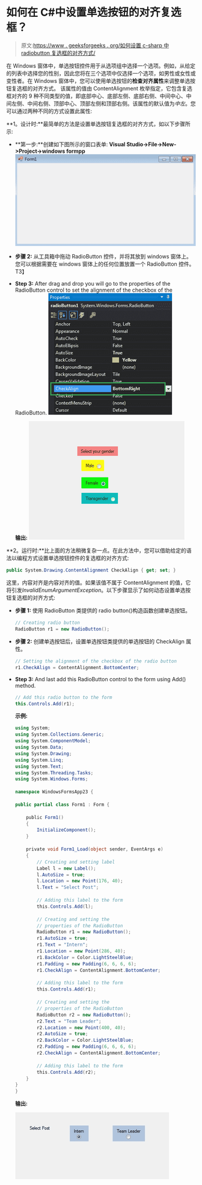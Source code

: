# 如何在 C#中设置单选按钮的对齐复选框？

> 原文:[https://www . geeksforgeeks . org/如何设置 c-sharp 中 radiobutton 复选框的对齐方式/](https://www.geeksforgeeks.org/how-to-set-the-alignment-of-checkbox-of-the-radiobutton-in-c-sharp/)

在 Windows 窗体中，单选按钮控件用于从选项组中选择一个选项。例如，从给定的列表中选择您的性别，因此您将在三个选项中仅选择一个选项，如男性或女性或变性者。在 Windows 窗体中，您可以使用单选按钮的**检查对齐属性**来调整单选按钮复选框的对齐方式。
该属性的值由 ContentAlignment 枚举指定，它包含复选框对齐的 9 种不同类型的值，即底部中心、底部左侧、底部右侧、中间中心、中间左侧、中间右侧、顶部中心、顶部左侧和顶部右侧。该属性的默认值为*中左*。您可以通过两种不同的方式设置此属性:

**1。设计时:**最简单的方法是设置单选按钮复选框的对齐方式，如以下步骤所示:

*   **第一步:**创建如下图所示的窗口表单:
    **Visual Studio->File->New->Project->windows formpp**
    ![](img/f3cd3ae5c11eb68b3d10b5ab8eec9925.png)
*   **步骤 2:** 从工具箱中拖动 RadioButton 控件，并将其放到 windows 窗体上。您可以根据需要在 windows 窗体上的任何位置放置一个 RadioButton 控件。
    T3】
*   **Step 3:** After drag and drop you will go to the properties of the RadioButton control to set the alignment of the checkbox of the RadioButton.
    ![](img/d0d48948d2aab240a8ad58bf1c7c4edc.png)

    **输出:**
    ![](img/b4fd2aa0b663d30c33ced4bb640769d9.png)

**2。运行时:**比上面的方法稍微复杂一点。在此方法中，您可以借助给定的语法以编程方式设置单选按钮控件的复选框的对齐方式:

```cs
public System.Drawing.ContentAlignment CheckAlign { get; set; }
```

这里，内容对齐是内容对齐的值。如果该值不属于 ContentAlignment 的值，它将引发*InvalidEnumArgumentException*。以下步骤显示了如何动态设置单选按钮复选框的对齐方式:

*   **步骤 1:** 使用 RadioButton 类提供的 radio button()构造函数创建单选按钮。

    ```cs
    // Creating radio button
    RadioButton r1 = new RadioButton();

    ```

*   **步骤 2:** 创建单选按钮后，设置单选按钮类提供的单选按钮的 CheckAlign 属性。

    ```cs
    // Setting the alignment of the checkbox of the radio button
    r1.CheckAlign = ContentAlignment.BottomCenter;

    ```

*   **Step 3:** And last add this RadioButton control to the form using Add() method.

    ```cs
    // Add this radio button to the form
    this.Controls.Add(r1);

    ```

    **示例:**

    ```cs
    using System;
    using System.Collections.Generic;
    using System.ComponentModel;
    using System.Data;
    using System.Drawing;
    using System.Linq;
    using System.Text;
    using System.Threading.Tasks;
    using System.Windows.Forms;

    namespace WindowsFormsApp23 {

    public partial class Form1 : Form {

        public Form1()
        {
            InitializeComponent();
        }

        private void Form1_Load(object sender, EventArgs e)
        {
            // Creating and setting label
            Label l = new Label();
            l.AutoSize = true;
            l.Location = new Point(176, 40);
            l.Text = "Select Post";

            // Adding this label to the form
            this.Controls.Add(l);

            // Creating and setting the
            // properties of the RadioButton
            RadioButton r1 = new RadioButton();
            r1.AutoSize = true;
            r1.Text = "Intern";
            r1.Location = new Point(286, 40);
            r1.BackColor = Color.LightSteelBlue;
            r1.Padding = new Padding(6, 6, 6, 6);
            r1.CheckAlign = ContentAlignment.BottomCenter;

            // Adding this label to the form
            this.Controls.Add(r1);

            // Creating and setting the 
            // properties of the RadioButton
            RadioButton r2 = new RadioButton();
            r2.Text = "Team Leader";
            r2.Location = new Point(400, 40);
            r2.AutoSize = true;
            r2.BackColor = Color.LightSteelBlue;
            r2.Padding = new Padding(6, 6, 6, 6);
            r2.CheckAlign = ContentAlignment.BottomCenter;

            // Adding this label to the form
            this.Controls.Add(r2);
        }
    }
    }
    ```

    **输出:**

    ![](img/87c19940a9782df41321587f987b553b.png)